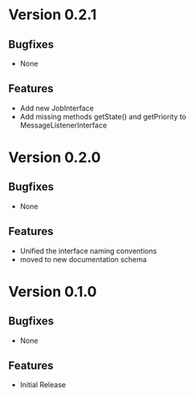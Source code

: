 # Version 0.2.1

## Bugfixes

* None

## Features

* Add new JobInterface
* Add missing methods getState() and getPriority to MessageListenerInterface

# Version 0.2.0

## Bugfixes

* None

## Features

* Unified the interface naming conventions
* moved to new documentation schema

# Version 0.1.0

## Bugfixes

* None

## Features

* Initial Release